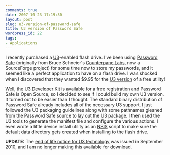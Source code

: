 ```yaml
---
comments: true
date: 2007-10-23 17:19:30
layout: post
slug: u3-version-of-password-safe
title: U3 version of Password Safe
wordpress_id: 22
tags:
- Applications
---
```


I recently purchased a [U3](http://www.u3.com/)-enabled flash drive. I've been using [Password Safe](http://passwordsafe.sourceforge.net/) (originally from Bruce Schneier's [Counterpane Labs](http://www.counterpane.com/), now a SourceForge project) for some time now to store my passwords, and it seemed like a perfect application to have on a flash drive. I was shocked when I discovered that they wanted $9.95 for the [U3 version](http://software.u3.com/Product_Details.aspx?productId=294&Selection=7) of a free utility!

Well, the [U3 Developer Kit](http://www.u3.com/developers/deploymentkit_sc.aspx) is available for a free registration and Password Safe is Open Source, so I decided to see if I could build my own U3 version. It turned out to be easier than I thought. The standard binary distribution of Password Safe already includes all of the necessary U3 support. I just followed the U3 packaging guidelines along with some pathnames gleaned from the Password Safe source to lay out the U3 package. I then used the U3 tools to generate the manifest file and configure the various actions. I even wrote a little device install utility as an [NSIS](http://nsis.sourceforge.net/) script to make sure the default data directory gets created when installing to the flash drive.

**UPDATE:** The [end of life notice for U3 technology][u3_eol] was issued in September 2010, and I am no longer making this available for download.

[u3_eol]: https://kb.sandisk.com/app/answers/detail/a_id/5358/kw/u3%202009/r_id/101834

